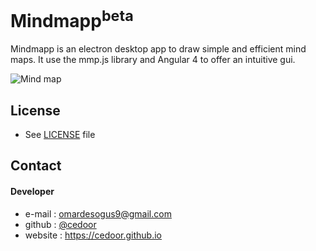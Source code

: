 # Mindmapp<sup>beta</sup>

Mindmapp is an electron desktop app to draw simple and efficient mind maps.
It use the mmp.js library and Angular 4 to offer an intuitive gui.

![Mind map](https://raw.githubusercontent.com/Mindmapp/mindmapp/master/src/assets/map.png)

## License
* See [LICENSE](https://github.com/mindmapp/mindmapp/blob/master/LICENSE.md) file

## Contact
#### Developer
* e-mail : omardesogus9@gmail.com
* github : [@cedoor](https://github.com/cedoor)
* website : https://cedoor.github.io
